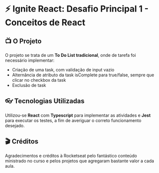 # ⚡ Ignite React: Desafio Principal 1 - Conceitos de React

## 📺 O Projeto

O projeto se trata de um **To Do List tradicional**, onde de tarefa foi necessário implementar:

- Criação de uma task, com validação de input vazio
- Alternância de atributo da task isComplete para true/false, sempre que clicar no checkbox da task
- Exclusão de task

## 👓 Tecnologias Utilizadas

Utilizou-se **React** com **Typescript** para implementar as atividades e **Jest** para executar os testes, a fim de averiguar o correto funcionamento desejado.

## 🎬 Créditos

Agradecimentos e créditos à Rocketseat pelo fantástico conteúdo ministrado no curso e pelos projetos que agregaram bastante valor a cada aula.
